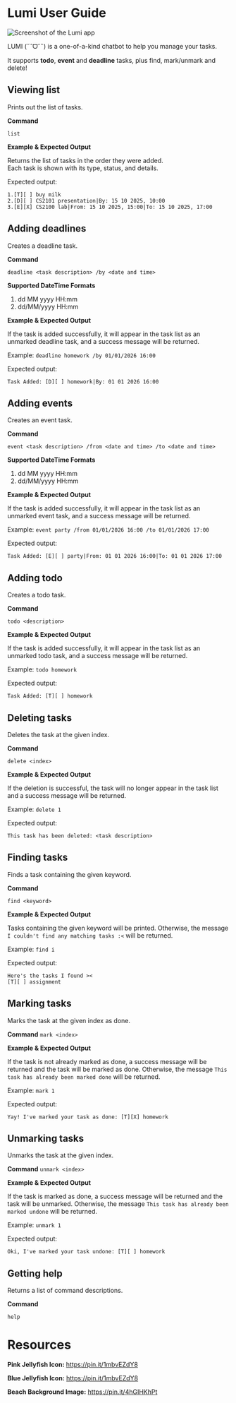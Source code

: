 # Lumi User Guide

![Screenshot of the Lumi app](../../../../../var/folders/kd/7083q6f97gs59ryw90v8_wkw0000gn/T/TemporaryItems/NSIRD_screencaptureui_nOpQxh/Screenshot%202025-09-19%20at%2010.52.33%E2%80%AFAM.png)

LUMI (˶ˆᗜˆ˵) is a one-of-a-kind chatbot to help you manage your tasks.

It supports **todo**, **event** and **deadline** tasks, plus find, mark/unmark and delete!

## Viewing list
Prints out the list of tasks.

**Command**

`list`

**Example & Expected Output**

Returns the list of tasks in the order they were added.  
Each task is shown with its type, status, and details.

Expected output:
```
1.[T][ ] buy milk
2.[D][ ] CS2101 presentation|By: 15 10 2025, 10:00
3.[E][X] CS2100 lab|From: 15 10 2025, 15:00|To: 15 10 2025, 17:00
```


## Adding deadlines
Creates a deadline task.

**Command**

`deadline <task description> /by <date and time>`

**Supported DateTime Formats**
1. dd MM yyyy HH:mm
2. dd/MM/yyyy HH:mm

**Example & Expected Output**

If the task is added successfully, it will appear in the task list
as an unmarked deadline task, and a success message will be returned.


Example: `deadline homework /by 01/01/2026 16:00`

Expected output:
```
Task Added: [D][ ] homework|By: 01 01 2026 16:00
```

## Adding events
Creates an event task.

**Command**

`event <task description> /from <date and time> /to <date and time>`

**Supported DateTime Formats**
1. dd MM yyyy HH:mm
2. dd/MM/yyyy HH:mm

**Example & Expected Output**

If the task is added successfully, it will appear in the task list
as an unmarked event task, and a success message will be returned.

Example: `event party /from 01/01/2026 16:00 /to 01/01/2026 17:00`

Expected output:
```
Task Added: [E][ ] party|From: 01 01 2026 16:00|To: 01 01 2026 17:00
```

## Adding todo
Creates a todo task.

**Command**

`todo <description>`

**Example & Expected Output**

If the task is added successfully, it will appear in the task list
as an unmarked todo task, and a success message will be returned.


Example: `todo homework`

Expected output:
```
Task Added: [T][ ] homework
```


## Deleting tasks
Deletes the task at the given index.

**Command**

`delete <index>`

**Example & Expected Output**

If the deletion is successful, the task will no longer appear in the task list
and a success message will be returned.

Example: `delete 1`

Expected output:
```
This task has been deleted: <task description>
```

## Finding tasks
Finds a task containing the given keyword.

**Command**

`find <keyword>`

**Example & Expected Output**


Tasks containing the given keyword will be printed. Otherwise, the message
`I couldn't find any matching tasks :<` will be returned.

Example: `find i`

Expected output:
```
Here's the tasks I found ><
[T][ ] assignment
```

## Marking tasks

Marks the task at the given index as done.

**Command**
`mark <index>`

**Example & Expected Output**

If the task is not already marked as done, a success message will be returned and
the task will be marked as done. Otherwise, the message `This task has already been
marked done` will be returned.

Example: `mark 1`

Expected output:
```
Yay! I've marked your task as done: [T][X] homework
```

## Unmarking tasks

Unmarks the task at the given index.

**Command**
`unmark <index>`

**Example & Expected Output**

If the task is marked as done, a success message will be returned and
the task will be unmarked. Otherwise, the message `This task has already been
marked undone` will be returned.

Example: `unmark 1`

Expected output:
```
Oki, I've marked your task undone: [T][ ] homework
```


## Getting help

Returns a list of command descriptions.

**Command**

`help`

# Resources
**Pink Jellyfish Icon:**
https://pin.it/1mbvEZdY8

**Blue Jellyfish Icon:**
https://pin.it/1mbvEZdY8

**Beach Background Image:**
https://pin.it/4hGIHKhPt


